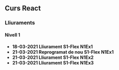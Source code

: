 <!DOCTYPE html>
<html>

<head>
  <h2>Curs React</h2>
</head>

<body>
  <h3>Lliuraments</h3>
  
  <h4>Nivell 1<h4>
    <ul>
      <li>18-03-2021  Lliurament S1-Flex N1Ex1</li>
      <li>21-03-2021  Reprogramat de nou S1-Flex N1Ex1</li>
      <li>21-03-2021  Lliurament S1-Flex N1Ex2</li>
      <li>21-03-2021  Lliurament S1-Flex N1Ex3</li>
    </ul>
</body>
</html>